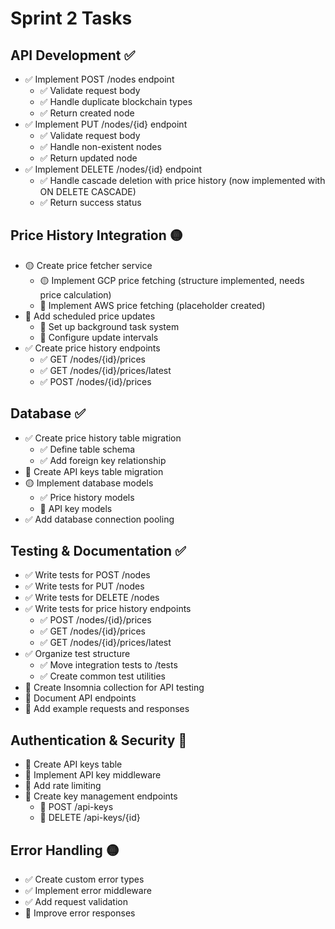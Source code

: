 # Sprint 2 Tasks

## API Development ✅
- ✅ Implement POST /nodes endpoint
  - ✅ Validate request body
  - ✅ Handle duplicate blockchain types
  - ✅ Return created node
- ✅ Implement PUT /nodes/{id} endpoint
  - ✅ Validate request body
  - ✅ Handle non-existent nodes
  - ✅ Return updated node
- ✅ Implement DELETE /nodes/{id} endpoint
  - ✅ Handle cascade deletion with price history (now implemented with ON DELETE CASCADE)
  - ✅ Return success status

## Price History Integration 🟡
- 🟡 Create price fetcher service
  - 🟡 Implement GCP price fetching (structure implemented, needs price calculation)
  - 🔴 Implement AWS price fetching (placeholder created)
- 🔴 Add scheduled price updates
  - 🔴 Set up background task system
  - 🔴 Configure update intervals
- ✅ Create price history endpoints
  - ✅ GET /nodes/{id}/prices
  - ✅ GET /nodes/{id}/prices/latest
  - ✅ POST /nodes/{id}/prices

## Database ✅
- ✅ Create price history table migration
  - ✅ Define table schema
  - ✅ Add foreign key relationship
- 🔴 Create API keys table migration
- 🟡 Implement database models
  - ✅ Price history models
  - 🔴 API key models
- ✅ Add database connection pooling

## Testing & Documentation ✅
- ✅ Write tests for POST /nodes
- ✅ Write tests for PUT /nodes
- ✅ Write tests for DELETE /nodes
- ✅ Write tests for price history endpoints
  - ✅ POST /nodes/{id}/prices
  - ✅ GET /nodes/{id}/prices
  - ✅ GET /nodes/{id}/prices/latest
- ✅ Organize test structure
  - ✅ Move integration tests to /tests
  - ✅ Create common test utilities
- 🔴 Create Insomnia collection for API testing
- 🔴 Document API endpoints
- 🔴 Add example requests and responses

## Authentication & Security 🔴
- 🔴 Create API keys table
- 🔴 Implement API key middleware
- 🔴 Add rate limiting
- 🔴 Create key management endpoints
  - 🔴 POST /api-keys
  - 🔴 DELETE /api-keys/{id}

## Error Handling 🟡
- ✅ Create custom error types
- ✅ Implement error middleware
- ✅ Add request validation
- 🔴 Improve error responses 